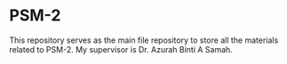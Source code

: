 # PSM-2
This repository serves as the main file repository to store all the materials related to PSM-2. My supervisor is Dr. Azurah Binti A Samah.
